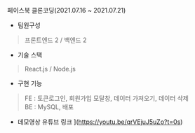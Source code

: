 페이스북 클론코딩(2021.07.16 ~ 2021.07.21)
- 팀원구성
 > 프론트엔드 2 / 백엔드 2
- 기술 스택
 > React.js / Node.js
- 구현 기능
 > FE : 토큰로그인, 회원가입 모달창, 데이터 가져오기, 데이터 삭제<br>
 > BE : MySQL, 배포

- 데모영상 유튜브 링크
[](http://img.youtube.com/vi/qrVEjuJ5uZo/0.jpg)](https://youtu.be/qrVEjuJ5uZo?t=0s) 
